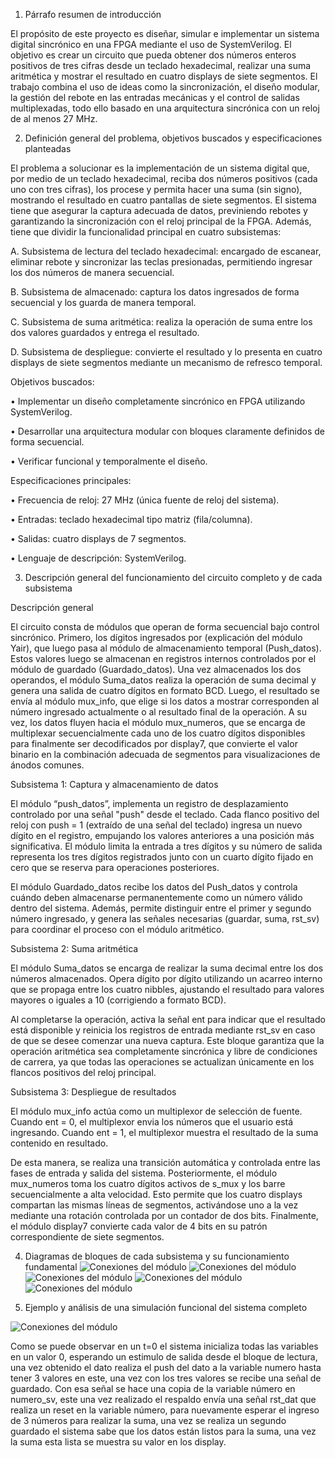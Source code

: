 1. Párrafo resumen de introducción

El propósito de este proyecto es diseñar, simular e implementar un sistema digital sincrónico en una FPGA mediante el uso de SystemVerilog. El objetivo es crear un circuito que pueda obtener dos números enteros positivos de tres cifras desde un teclado hexadecimal, realizar una suma aritmética y mostrar el resultado en cuatro displays de siete segmentos. El trabajo combina el uso de ideas como la sincronización, el diseño modular, la gestión del rebote en las entradas mecánicas y el control de salidas multiplexadas, todo ello basado en una arquitectura sincrónica con un reloj de al menos 27 MHz.

2. Definición general del problema, objetivos buscados y especificaciones planteadas

El problema a solucionar es la implementación de un sistema digital que, por medio de un teclado hexadecimal, reciba dos números positivos (cada uno con tres cifras), los procese y permita hacer una suma (sin signo), mostrando el resultado en cuatro pantallas de siete segmentos. El sistema tiene que asegurar la captura adecuada de datos, previniendo rebotes y garantizando la sincronización con el reloj principal de la FPGA. Además, tiene que dividir la funcionalidad principal en cuatro subsistemas:

   A.	Subsistema de lectura del teclado hexadecimal: encargado de escanear, eliminar rebote y sincronizar las teclas presionadas, permitiendo ingresar los dos números de manera secuencial.

   B.	Subsistema de almacenado: captura los datos ingresados de forma secuencial y los guarda de manera temporal.

   C.	Subsistema de suma aritmética: realiza la operación de suma entre los dos valores guardados y entrega el resultado.

   D.	Subsistema de despliegue: convierte el resultado y lo presenta en cuatro displays de siete segmentos mediante un mecanismo de refresco temporal.

Objetivos buscados:

   •	Implementar un diseño completamente sincrónico en FPGA utilizando SystemVerilog.

   •	Desarrollar una arquitectura modular con bloques claramente definidos de forma secuencial.

   •	Verificar funcional y temporalmente el diseño.

Especificaciones principales:

   •	Frecuencia de reloj: 27 MHz (única fuente de reloj del sistema).

   •	Entradas: teclado hexadecimal tipo matriz (fila/columna).

   •	Salidas: cuatro displays de 7 segmentos.

   •	Lenguaje de descripción: SystemVerilog.


3. Descripción general del funcionamiento del circuito completo y de cada subsistema

Descripción general

El circuito consta de módulos que operan de forma secuencial bajo control sincrónico. Primero, los dígitos ingresados por (explicación del módulo Yair), que luego pasa al módulo de almacenamiento temporal (Push_datos). Estos valores luego se almacenan en registros internos controlados por el módulo de guardado (Guardado_datos). Una vez almacenados los dos operandos, el módulo Suma_datos realiza la operación de suma decimal y genera una salida de cuatro dígitos en formato BCD. Luego, el resultado se envía al módulo mux_info, que elige si los datos a mostrar corresponden al número ingresado actualmente o al resultado final de la operación. A su vez, los datos fluyen hacia el módulo mux_numeros, que se encarga de multiplexar secuencialmente cada uno de los cuatro dígitos disponibles para finalmente ser decodificados por display7, que convierte el valor binario en la combinación adecuada de segmentos para visualizaciones de ánodos comunes.


Subsistema 1: Captura y almacenamiento de datos

El módulo “push_datos”, implementa un registro de desplazamiento controlado por una señal "push" desde el teclado. Cada flanco positivo del reloj con push = 1 (extraído de una señal del teclado) ingresa un nuevo dígito en el registro, empujando los valores anteriores a una posición más significativa. El módulo limita la entrada a tres dígitos y su número de salida representa los tres dígitos registrados junto con un cuarto dígito fijado en cero que se reserva para operaciones posteriores.

El módulo Guardado_datos recibe los datos del Push_datos y controla cuándo deben almacenarse permanentemente como un número válido dentro del sistema.
Además, permite distinguir entre el primer y segundo número ingresado, y genera las señales necesarias (guardar, suma, rst_sv) para coordinar el proceso con el módulo aritmético.


Subsistema 2: Suma aritmética

El módulo Suma_datos se encarga de realizar la suma decimal entre los dos números almacenados. Opera dígito por dígito utilizando un acarreo interno que se propaga entre los cuatro nibbles, ajustando el resultado para valores mayores o iguales a 10 (corrigiendo a formato BCD).

Al completarse la operación, activa la señal ent para indicar que el resultado está disponible y reinicia los registros de entrada mediante rst_sv en caso de que se desee comenzar una nueva captura.
Este bloque garantiza que la operación aritmética sea completamente sincrónica y libre de condiciones de carrera, ya que todas las operaciones se actualizan únicamente en los flancos positivos del reloj principal.


Subsistema 3: Despliegue de resultados

El módulo mux_info actúa como un multiplexor de selección de fuente.
Cuando ent = 0, el multiplexor envia los números que el usuario está ingresando. Cuando ent = 1, el multiplexor muestra el resultado de la suma contenido en resultado.

De esta manera, se realiza una transición automática y controlada entre las fases de entrada y salida del sistema. Posteriormente, el módulo mux_numeros toma los cuatro dígitos activos de s_mux y los barre secuencialmente a alta velocidad. Esto permite que los cuatro displays compartan las mismas líneas de segmentos, activándose uno a la vez mediante una rotación controlada por un contador de dos bits.
Finalmente, el módulo display7 convierte cada valor de 4 bits en su patrón correspondiente de siete segmentos.

4.  Diagramas de bloques de cada subsistema y su funcionamiento fundamental
![Conexiones del módulo](/Imagenes/Bloques_push.png)
![Conexiones del módulo](/Imagenes/Bloques_guardado.png)
![Conexiones del módulo](/Imagenes/Bloques_suma.png)
![Conexiones del módulo](/Imagenes/Bloques_lectordisplay7.png)
![Conexiones del módulo](/Imagenes/Bloque_total.png)


6. Ejemplo y análisis de una simulación funcional del sistema completo

![Conexiones del módulo](/Imagenes/Test.png)

Como se puede observar en un t=0 el sistema inicializa todas las variables en un valor 0, esperando un estimulo de salida desde el bloque de lectura, una vez obtenido el dato realiza el push del dato a la variable numero hasta tener 3 valores en este, una vez con los tres valores se recibe una señal de guardado. Con esa señal se hace una copia de la variable número en numero_sv, este una vez realizado el respaldo envía una señal rst_dat que realiza un reset en la variable número, para nuevamente esperar el ingreso de 3 números para realizar la suma, una vez se realiza un segundo guardado el sistema sabe que los datos están listos para la suma, una vez la suma esta lista se muestra su valor en los display.

